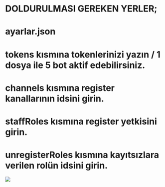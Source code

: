# DOLDURULMASI GEREKEN YERLER;

# ayarlar.json
# tokens kısmına tokenlerinizi yazın / 1 dosya ile 5 bot aktif edebilirsiniz.
# channels kısmına register kanallarının idsini girin.
# staffRoles kısmına register yetkisini girin.
# unregisterRoles kısmına kayıtsızlara verilen rolün idsini girin.
 <a href="https://discord.com/users/708952622375239690" target="_blank"><img src="https://shields.io/badge/Discord-111111.svg?&style=for-the-badge&logo=discord"></a>
